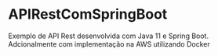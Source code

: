 # APIRestComSpringBoot
Exemplo de API Rest desenvolvida com Java 11 e Spring Boot. Adcionalmente com implementação na AWS utilizando Docker
